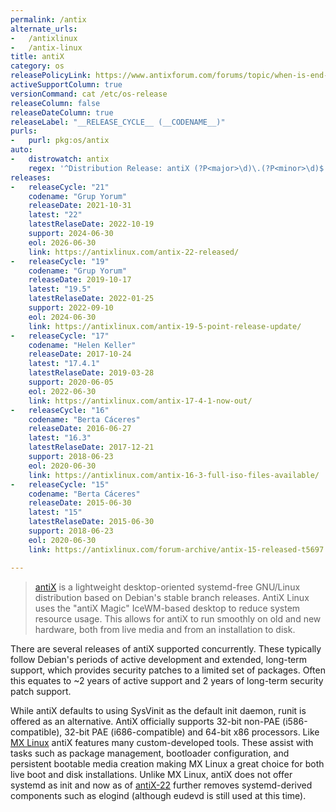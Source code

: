 ```yaml
---
permalink: /antix
alternate_urls:
-   /antixlinux
-   /antix-linux
title: antiX
category: os
releasePolicyLink: https://www.antixforum.com/forums/topic/when-is-end-of-support-for-stable-antix-versions-17-19/#post-26424
activeSupportColumn: true
versionCommand: cat /etc/os-release
releaseColumn: false
releaseDateColumn: true
releaseLabel: "__RELEASE_CYCLE__ (__CODENAME__)"
purls:
-   purl: pkg:os/antix
auto:
-   distrowatch: antix
    regex: '^Distribution Release: antiX (?P<major>\d)\.(?P<minor>\d)$'
releases:
-   releaseCycle: "21"
    codename: "Grup Yorum"
    releaseDate: 2021-10-31
    latest: "22"
    latestRelaseDate: 2022-10-19
    support: 2024-06-30
    eol: 2026-06-30
    link: https://antixlinux.com/antix-22-released/
-   releaseCycle: "19"
    codename: "Grup Yorum"
    releaseDate: 2019-10-17
    latest: "19.5"
    latestRelaseDate: 2022-01-25
    support: 2022-09-10
    eol: 2024-06-30
    link: https://antixlinux.com/antix-19-5-point-release-update/
-   releaseCycle: "17"
    codename: "Helen Keller"
    releaseDate: 2017-10-24
    latest: "17.4.1"
    latestRelaseDate: 2019-03-28
    support: 2020-06-05
    eol: 2022-06-30
    link: https://antixlinux.com/antix-17-4-1-now-out/
-   releaseCycle: "16"
    codename: "Berta Cáceres"
    releaseDate: 2016-06-27
    latest: "16.3"
    latestRelaseDate: 2017-12-21
    support: 2018-06-23
    eol: 2020-06-30
    link: https://antixlinux.com/antix-16-3-full-iso-files-available/
-   releaseCycle: "15"
    codename: "Berta Cáceres"
    releaseDate: 2015-06-30
    latest: "15"
    latestRelaseDate: 2015-06-30
    support: 2018-06-23
    eol: 2020-06-30
    link: https://antixlinux.com/forum-archive/antix-15-released-t5697.html

---
```


> [antiX](https://antixlinux.com/) is a lightweight desktop-oriented systemd-free GNU/Linux distribution based on Debian's stable branch releases.  AntiX Linux uses the "antiX Magic" IceWM-based desktop to reduce system resource usage.  This allows for antiX to run smoothly on old and new hardware, both from live media and from an installation to disk.

There are several releases of antiX supported concurrently.  These typically follow Debian's periods of active development and extended, long-term support, which provides security patches to a limited set of packages.  Often this equates to ~2 years of active support and 2 years of long-term security patch support.

While antiX defaults to using SysVinit as the default init daemon, runit is offered as an alternative.  AntiX officially supports 32-bit non-PAE (i586-compatible), 32-bit PAE (i686-compatible) and 64-bit x86 processors.  Like [MX Linux](https://antixlinux.com) antiX features many custom-developed tools.  These assist with tasks such as package management, bootloader configuration, and persistent bootable media creation making MX Linux a great choice for both live boot and disk installations.  Unlike MX Linux, antiX does not offer systemd as init and now as of [antiX-22](https://antixlinux.com/antix-22-released/) further removes systemd-derived components such as elogind (although eudevd is still used at this time).
